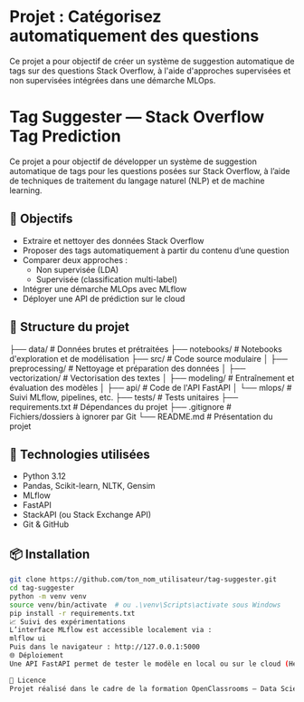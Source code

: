 # Projet : Catégorisez automatiquement des questions

Ce projet a pour objectif de créer un système de suggestion automatique de tags sur des questions Stack Overflow, à l'aide d'approches supervisées et non supervisées intégrées dans une démarche MLOps.
# Tag Suggester — Stack Overflow Tag Prediction

Ce projet a pour objectif de développer un système de suggestion automatique de tags pour les questions posées sur Stack Overflow, à l’aide de techniques de traitement du langage naturel (NLP) et de machine learning.

## 🚀 Objectifs

- Extraire et nettoyer des données Stack Overflow
- Proposer des tags automatiquement à partir du contenu d’une question
- Comparer deux approches :
  - Non supervisée (LDA)
  - Supervisée (classification multi-label)
- Intégrer une démarche MLOps avec MLflow
- Déployer une API de prédiction sur le cloud

## 🧱 Structure du projet
├── data/ # Données brutes et prétraitées ├── notebooks/ # Notebooks d'exploration et de modélisation ├── src/ # Code source modulaire │ ├── preprocessing/ # Nettoyage et préparation des données │ ├── vectorization/ # Vectorisation des textes │ ├── modeling/ # Entraînement et évaluation des modèles │ ├── api/ # Code de l'API FastAPI │ └── mlops/ # Suivi MLflow, pipelines, etc. ├── tests/ # Tests unitaires ├── requirements.txt # Dépendances du projet ├── .gitignore # Fichiers/dossiers à ignorer par Git └── README.md # Présentation du projet

## 🧪 Technologies utilisées

- Python 3.12
- Pandas, Scikit-learn, NLTK, Gensim
- MLflow
- FastAPI
- StackAPI (ou Stack Exchange API)
- Git & GitHub

## 📦 Installation

```bash
git clone https://github.com/ton_nom_utilisateur/tag-suggester.git
cd tag-suggester
python -m venv venv
source venv/bin/activate  # ou .\venv\Scripts\activate sous Windows
pip install -r requirements.txt
📈 Suivi des expérimentations
L’interface MLflow est accessible localement via :
mlflow ui
Puis dans le navigateur : http://127.0.0.1:5000
🌐 Déploiement
Une API FastAPI permet de tester le modèle en local ou sur le cloud (Heroku, Azure, AWS). Une interface Streamlit ou un notebook permet de simuler une question et d’obtenir les tags suggérés.

📄 Licence
Projet réalisé dans le cadre de la formation OpenClassrooms — Data Scientist.
